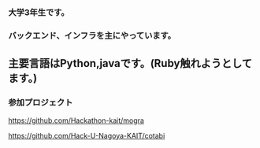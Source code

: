 ### 大学3年生です。
### バックエンド、インフラを主にやっています。
## 主要言語はPython,javaです。(Ruby触れようとしてます。)
### 参加プロジェクト
https://github.com/Hackathon-kait/mogra

https://github.com/Hack-U-Nagoya-KAIT/cotabi

<!--
**Naoki-02/Naoki-02** is a ✨ _special_ ✨ repository because its `README.md` (this file) appears on your GitHub profile.

Here are some ideas to get you started:

- 🔭 I’m currently working on ...
- 🌱 I’m currently learning ...
- 👯 I’m looking to collaborate on ...
- 🤔 I’m looking for help with ...
- 💬 Ask me about ...
- 📫 How to reach me: ...
- 😄 Pronouns: ...
- ⚡ Fun fact: ...
-->
